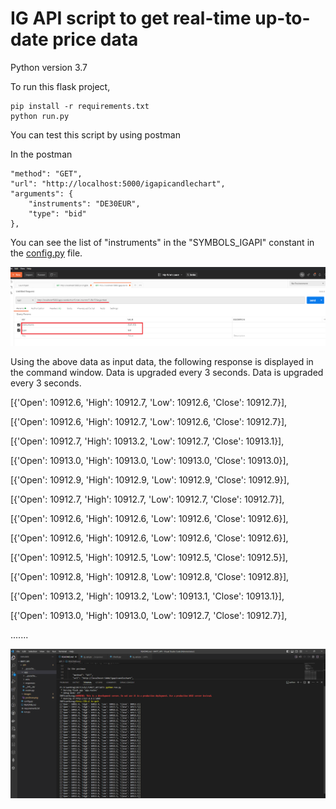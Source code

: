 # IG API script to get real-time up-to-date price data

Python version 3.7


To run this flask project,

    pip install -r requirements.txt
    python run.py

You can test this script by using postman

In the postman

    "method": "GET",
    "url": "http://localhost:5000/igapicandlechart",
    "arguments": {
        "instruments": "DE30EUR",
        "type": "bid"
    },

You can see the list of "instruments" in the "SYMBOLS_IGAPI" constant in the [config.py](./config.py) file.

![Postman](./images/postman.png)

Using the above data as input data, the following response is displayed in the command window. Data is upgraded every 3 seconds.
Data is upgraded every 3 seconds.

[{'Open': 10912.6, 'High': 10912.7, 'Low': 10912.6, 'Close': 10912.7}],

[{'Open': 10912.6, 'High': 10912.7, 'Low': 10912.6, 'Close': 10912.7}],

[{'Open': 10912.7, 'High': 10913.2, 'Low': 10912.7, 'Close': 10913.1}],

[{'Open': 10913.0, 'High': 10913.0, 'Low': 10913.0, 'Close': 10913.0}],

[{'Open': 10912.9, 'High': 10912.9, 'Low': 10912.9, 'Close': 10912.9}],

[{'Open': 10912.7, 'High': 10912.7, 'Low': 10912.7, 'Close': 10912.7}],

[{'Open': 10912.6, 'High': 10912.6, 'Low': 10912.6, 'Close': 10912.6}],

[{'Open': 10912.6, 'High': 10912.6, 'Low': 10912.6, 'Close': 10912.6}],

[{'Open': 10912.5, 'High': 10912.5, 'Low': 10912.5, 'Close': 10912.5}],

[{'Open': 10912.8, 'High': 10912.8, 'Low': 10912.8, 'Close': 10912.8}],

[{'Open': 10913.2, 'High': 10913.2, 'Low': 10913.1, 'Close': 10913.1}],

[{'Open': 10913.0, 'High': 10913.0, 'Low': 10912.7, 'Close': 10912.7}],

.......

![Response](./images/cmd.png)
